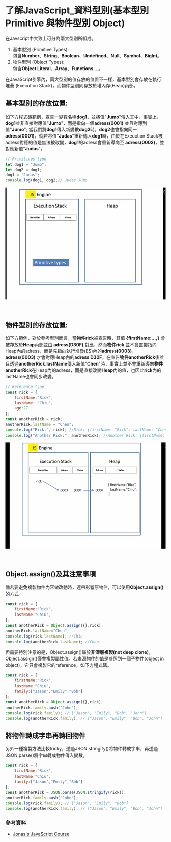 # 了解JavaScript_資料型別(基本型別 Primitive 與物件型別 Object)

在Javscript中大致上可分為兩大型別所組成。
1. 基本型別 (Primitive Types):  
包含**Number**、**String**、**Boolean**、**Undefined**、**Null**、**Symbol**、**BigInt**。
2. 物件型別 (Object Types):  
包含**Object Literal**、**Array**、**Functions**....。

在JavaScript引擎內，兩大型別的值存放的位置不一樣，基本型別會存放在執行堆疊 (Execution Stack)，而物件型別則存放於堆內存(Heap)內部。

## 基本型別的存放位置: 

如下方程式碼範例，宣告一變數名稱**dog1**，並將值"**Jumo**"傳入其中，事實上，**dog1**並非直接對應值"**Jumo**"，而是指向一個**adress(0001)** 並且對應到值"**Jumo**"; 當我們將**dog1**傳入新變數**dog2**時，**dog2**也會指向同一**adress(0001)**，倘若將值"**Judas**"重新傳入**dog1**時，由於在Exeuction Stack被adress對應的值是無法被改變，**dog1**的adress會重新導向至 **adress(0002)**，並對應新值"**Judas**"。

```js
// Primitives type
let dog1 = "Jumo";
let dog2 = dog1;
dog1 = "Judas";
console.log(dog1, dog2;// Judas Jumo
```
![Primitive types](https://github.com/ChiuWeiChung/IMGTANK/blob/main/types/primitive.gif?raw=true)

<br>

## 物件型別的存放位置: 

如下方範例，對於參考型別而言，當**物件rick**被宣告時，其值 **{firstName:...,}** 會被存放於**Heap**內部並由 **adress(D30F)** 對應，然而**物件rick** 並不會直接指向Heap內的adress，而是先指向執行堆疊(ES)內的**adress(0003)**，**adress(0003)** 才會對應Heap內的**adress D30F**，在宣告**物件anotherRick**後並且透過**anotherRick.lastName**傳入新值"**Chen**"時，事實上並不會重新導向**物件anotherRick**在Heap內的adress，而是直接改變**Heap**內的值，也因此**rick**內的lastName也會同步改變。

```js
// Reference type
const rick = {
    firstName:"Rick",
    lastName: "Chiu",
    age:27
};
const anotherRick = rick;
anotherRick.lastName = "Chen";
console.log("Rick:", rick); //Rick: {firstName: "Rick", lastName: "Chen", age: 27}
console.log("Another Rick:", anotherRick); //Another Rick: {firstName: "Rick", lastName: "Chen", age: 27}
```
![Reference types](https://github.com/ChiuWeiChung/IMGTANK/blob/main/types/reference.gif?raw=true)

<br>

## Object.assign()及其注意事項
倘若要避免複製物件內容做改動時，連帶影響原物件，可以使用**Object.assign()** 的方式。

```js
const rick = {
    firstName:"Rick",
    lastName:"Chiu",
};
const anotherRick = Object.assign({},rick);
anotherRick.lastName="Chen";
console.log(rick.lastName); //Chiu
console.log(anotherRick.lastName); //Chen
```

但需要特別注意的是，Object.assign()屬於**非深層複製(not deep clone)**，Object.assign()僅會複製屬性值。若來源物件的值是參照到一個子物件(object in object)，它只會複製它的reference，如下方程式碼。

```js
const rick = {
    firstName:"Rick",
    lastName:"Chiu",
    family:["Jason","Emily","Bob"]
};
const anotherRick = Object.assign({},rick);
anotherRick.family.push("John");
console.log(rick.family); // ["Jason", "Emily", "Bob", "John"]
console.log(anotherRick.family); // ["Jason", "Emily", "Bob", "John"]
```

## 將物件轉成字串再轉回物件

另外一種複製方法比較tricky，透過JSON.stringify()將物件轉成字串，再透過JSON.parse()將字串轉成物件傳入變數。
```js
const rick = {
    firstName:"Rick",
    lastName:"Chiu",
    family:["Jason","Emily","Bob"]
};
const anotherRick = JSON.parse(JSON.stringify(rick));
anotherRick.family.push("John");
console.log(rick.family); // ["Jason", "Emily", "Bob"]
console.log(anotherRick.family); // ["Jason", "Emily", "Bob", "John"]
```

### 參考資料
* [Jonas's JavaScript Course](https://www.udemy.com/course/the-complete-javascript-course/)

